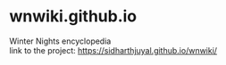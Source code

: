 # wnwiki.github.io
Winter Nights encyclopedia<br />
link to the project: https://sidharthjuyal.github.io/wnwiki/
